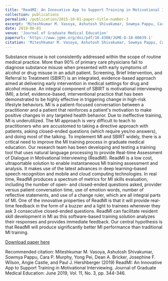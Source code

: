 ```yaml
---
title: "ReadMI: An Innovative App to Support Training in Motivational Interviewing"
collection: publications
permalink: /publication/2015-10-01-paper-title-number-3
excerpt: 'Miteshkumar M. Vasoya, Ashutosh Shivakumar, Sowmya Pappu, Cara P. Murphy, Yong Pei, Dean A. Bricker, Josephine F. Wilson, Angie Castle, and Paul J. Hershberger (2019) ReadMI: An Innovative App to Support Training in Motivational Interviewing. Journal of Graduate Medical Education: June 2019, Vol. 11, No. 3, pp. 344-346.'
date: 2019-06-01
venue: 'Journal of Graduate Medical Education'
paperurl: 'https://www.jgme.org/doi/pdf/10.4300/JGME-D-18-00839.1'
citation: 'Miteshkumar M. Vasoya, Ashutosh Shivakumar, Sowmya Pappu, Cara P. Murphy, Yong Pei, Dean A. Bricker, Josephine F. Wilson, Angie Castle, and Paul J. Hershberger (2019) ReadMI: An Innovative App to Support Training in Motivational Interviewing. Journal of Graduate Medical Education: June 2019, Vol. 11, No. 3, pp. 344-346.'
---
```

Substance misuse is not consistently addressed within the scope of routine medical practice. More than 90% of primary care physicians fail to diagnose substance misuse when presented with early symptoms of alcohol or drug misuse in an adult patient. Screening, Brief Intervention, and Referral to Treatment (SBIRT) is an integrated, evidence-based approach aimed at delivering early intervention in medical settings for drug and alcohol misuse. An integral component of SBIRT is motivational interviewing (MI), a brief, evidence-based, interventional practice that has been demonstrated to be highly effective in triggering change in high-risk lifestyle behaviors. MI is a patient-focused conversation between a practitioner and a patient that reinforces a patient's motivation to make positive changes in any targeted health behavior. Due to ineffective training, MI is underutilized. The MI approach is very difficult to teach to practitioners who are accustomed to taking a directive approach with patients, asking closed-ended questions (which require yes/no answers), and doing most of the talking. To implement MI and SBIRT widely, there is a critical need to improve the MI training process in graduate medical education.
Our research team has been developing and testing a training tool that uses natural language processing to provide Real-time Assessment of Dialogue in Motivational Interviewing (ReadMI). ReadMI is a low cost, ultraportable solution to enable instantaneous MI training assessment and analysis. It makes use of the latest advances in deep learning–based speech recognition and mobile and cloud computing technologies. In real time, ReadMI produces a spectrum of metrics for MI skills evaluation, including the number of open- and closed-ended questions asked, provider versus patient conversation time, use of emotion words, number of reflective statements, and use of a change ruler, which are all integral parts of MI. One of the innovative properties of ReadMI is that it will provide real-time feedback in the form of a buzzer and a light to trainees whenever they ask 3 consecutive closed-ended questions. ReadMI can facilitate resident skill development in MI as this software-based training solution analyzes their responses and provides immediate feedback. Our central hypothesis is that ReadMI will produce significantly better MI performance than traditional MI training.

[Download paper here](https://www.jgme.org/doi/pdf/10.4300/JGME-D-18-00839.1)

Recommended citation: Miteshkumar M. Vasoya, Ashutosh Shivakumar, Sowmya Pappu, Cara P. Murphy, Yong Pei, Dean A. Bricker, Josephine F. Wilson, Angie Castle, and Paul J. Hershberger (2019) ReadMI: An Innovative App to Support Training in Motivational Interviewing. Journal of Graduate Medical Education: June 2019, Vol. 11, No. 3, pp. 344-346.
